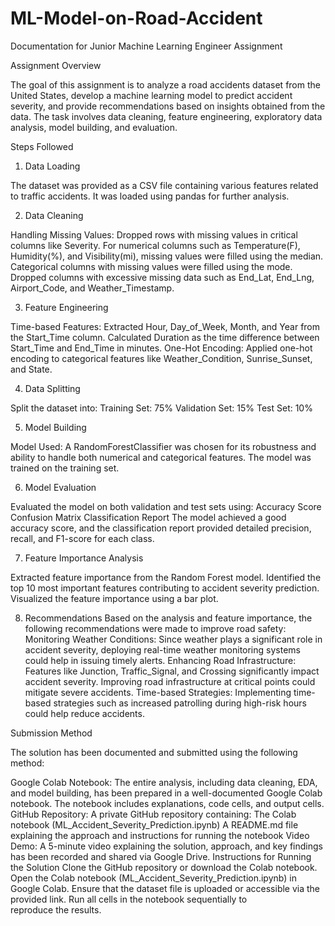 # ML-Model-on-Road-Accident
Documentation for Junior Machine Learning Engineer Assignment

Assignment Overview

The goal of this assignment is to analyze a road accidents dataset from the United States, develop a machine learning model to predict accident severity, and provide recommendations based on insights obtained from the data. The task involves data cleaning, feature engineering, exploratory data analysis, model building, and evaluation.

Steps Followed

1. Data Loading

The dataset was provided as a CSV file containing various features related to traffic accidents.
It was loaded using pandas for further analysis.

2. Data Cleaning

Handling Missing Values:
Dropped rows with missing values in critical columns like Severity.
For numerical columns such as Temperature(F), Humidity(%), and Visibility(mi), missing values were filled using the median.
Categorical columns with missing values were filled using the mode.
Dropped columns with excessive missing data such as End_Lat, End_Lng, Airport_Code, and Weather_Timestamp.

3. Feature Engineering

Time-based Features:
Extracted Hour, Day_of_Week, Month, and Year from the Start_Time column.
Calculated Duration as the time difference between Start_Time and End_Time in minutes.
One-Hot Encoding:
Applied one-hot encoding to categorical features like Weather_Condition, Sunrise_Sunset, and State.

4. Data Splitting

Split the dataset into:
Training Set: 75%
Validation Set: 15%
Test Set: 10%

5. Model Building

Model Used:
A RandomForestClassifier was chosen for its robustness and ability to handle both numerical and categorical features.
The model was trained on the training set.

6. Model Evaluation

Evaluated the model on both validation and test sets using:
Accuracy Score
Confusion Matrix
Classification Report
The model achieved a good accuracy score, and the classification report provided detailed precision, recall, and F1-score for each class.

7. Feature Importance Analysis

Extracted feature importance from the Random Forest model.
Identified the top 10 most important features contributing to accident severity prediction.
Visualized the feature importance using a bar plot.

8. Recommendations
Based on the analysis and feature importance, the following recommendations were made to improve road safety:
Monitoring Weather Conditions: Since weather plays a significant role in accident severity, deploying real-time weather monitoring systems could help in issuing timely alerts.
Enhancing Road Infrastructure: Features like Junction, Traffic_Signal, and Crossing significantly impact accident severity. Improving road infrastructure at critical points could mitigate severe accidents.
Time-based Strategies: Implementing time-based strategies such as increased patrolling during high-risk hours could help reduce accidents.

Submission Method

The solution has been documented and submitted using the following method:

Google Colab Notebook: The entire analysis, including data cleaning, EDA, and model building, has been prepared in a well-documented Google Colab notebook. The notebook includes explanations, code cells, and output cells.
GitHub Repository: A private GitHub repository containing:
The Colab notebook (ML_Accident_Severity_Prediction.ipynb)
A README.md file explaining the approach and instructions for running the notebook
Video Demo: A 5-minute video explaining the solution, approach, and key findings has been recorded and shared via Google Drive.
Instructions for Running the Solution
Clone the GitHub repository or download the Colab notebook.
Open the Colab notebook (ML_Accident_Severity_Prediction.ipynb) in Google Colab.
Ensure that the dataset file is uploaded or accessible via the provided link.
Run all cells in the notebook sequentially to reproduce the results.